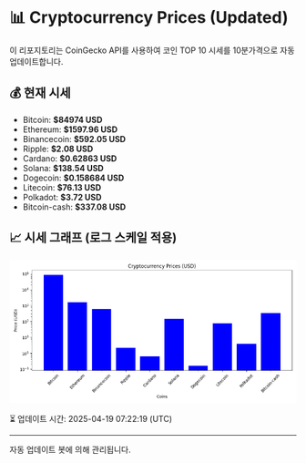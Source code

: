 
# 📊 Cryptocurrency Prices (Updated)

이 리포지토리는 CoinGecko API를 사용하여 코인 TOP 10 시세를 10분가격으로 자동 업데이트합니다.

## 💰 현재 시세
- Bitcoin: **$84974 USD**
- Ethereum: **$1597.96 USD**
- Binancecoin: **$592.05 USD**
- Ripple: **$2.08 USD**
- Cardano: **$0.62863 USD**
- Solana: **$138.54 USD**
- Dogecoin: **$0.158684 USD**
- Litecoin: **$76.13 USD**
- Polkadot: **$3.72 USD**
- Bitcoin-cash: **$337.08 USD**

## 📈 시세 그래프 (로그 스케일 적용)
![Crypto Prices](crypto_prices.png)

⏳ 업데이트 시간: 2025-04-19 07:22:19 (UTC)

---
자동 업데이트 봇에 의해 관리됩니다.
